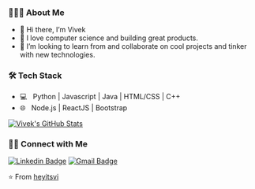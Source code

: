 <h3> 👨🏻‍💻 About Me </h3>

- 👋 Hi there, I’m Vivek 
- 👀 I love computer science and building great products.
- 💞️ I’m looking to learn from and collaborate on cool projects and tinker with new technologies.

<h3>🛠 Tech Stack</h3>

- 💻 &nbsp; Python | Javascript | Java | HTML/CSS | C++
- 🌐 &nbsp; Node.js | ReactJS | Bootstrap

[![Vivek's GitHub Stats](https://github-readme-stats.vercel.app/api?username=heyitsvi&show_icons=true&theme=cobalt)](https://github.com/heyitsvi)

<h3> 🤝🏻 Connect with Me </h3>

[![Linkedin Badge](https://img.shields.io/badge/-LinkedIn-blue?style=flat-square&logo=Linkedin&logoColor=white&link=)](https://www.linkedin.com/in/vivek-singh-16514217b/) 
[![Gmail Badge](https://img.shields.io/badge/-Gmail-c14438?style=flat-square&logo=Gmail&logoColor=white&link=mailto:vivek99sanjeetsingh@gmail.com)](mailto:vivek99sanjeetsingh@gmail.com)


⭐️ From [heyitsvi](https://github.com/heyitsvi)
<!---
heyitsvi/heyitsvi is a ✨ special ✨ repository because its `README.md` (this file) appears on your GitHub profile.
You can click the Preview link to take a look at your changes.
--->
